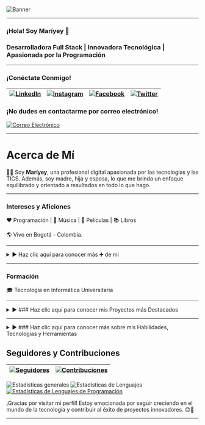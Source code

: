 <!-- Banner para GitHub - Maríyey, Desarrolladora Full Stack -->

![Banner](https://github.com/Mariayey12/Mariayey12/assets/92681721/fc807aca-7cae-4990-aea0-adb30232dfa8)

---

### ¡Hola!  Soy Maríyey 👋

### Desarrolladora Full Stack | Innovadora Tecnológica | Apasionada por la Programación
_________________________________________________________________________________________________________________________________________________________________________________________

### ¡Conéctate Conmigo!

| [![LinkedIn](https://img.shields.io/badge/LinkedIn-Profile-blue?style=for-the-badge&logo=linkedin)](https://www.linkedin.com/in/mariayennifermartinezcordero709654268) | [![Instagram](https://img.shields.io/badge/Instagram-Follow%20Me-orange?style=for-the-badge&logo=instagram)](https://www.instagram.com/tu_usuario_de_instagram) | [![Facebook](https://img.shields.io/badge/Facebook-Add%20Me-blue?style=for-the-badge&logo=facebook)](https://www.facebook.com/tu_usuario_de_facebook) | [![Twitter](https://img.shields.io/badge/Twitter-Follow-blue?style=for-the-badge&logo=twitter)](https://twitter.com/tu_usuario_de_twitter) |
|-------------------------------------------------------------------------------------------------------------------------------------------------------------|----------------------------------------------------------------------------------------------------------------------------------------------------------|---------------------------------------------------------------------------------------------------------------------------------------------------------|------------------------------------------------------------------------------------------------------------------------------------------------------|

### ¡No dudes en contactarme por correo electrónico! 

[![Correo Electrónico](https://img.shields.io/badge/Email-Contact%20Me-brightgreen?style=for-the-badge&logo=gmail)](mmariayennifer.25@gmail.com)

_________________________________________________________________________________________________________________________________________________________________________________________

#  Acerca de Mí

👩‍💼 Soy **Maríyey**, una profesional digital apasionada por las tecnologías y las TICS. Además, soy madre, hija y esposa, lo que me brinda un enfoque equilibrado y orientado a resultados en todo lo que hago.

---

### Intereses y Aficiones

❤️ Programación | 🖤 Música | 💙 Películas | 📚 Libros

🌎 Vivo en Bogotá - Colombia.

---
<details>
<summary>▶️ Haz clic aquí para conocer más ➕ de mi </summary>
  
### Actualmente realicé un...

🌱 **Bootcamp en Academia Makaia como Desarrollador Backend**
   - Java, MySQL
   - Programación POO y Funcional
   - Arquitectura de diseño MVC y patrones de diseño
   - Estructuras de Datos, Java Stream API
   - Comunicación de Microservicios
   - Spring Boot, Spring Data
   - Spring Security: Autenticación, Autorización, JWT

💬 **Pregúntame Acerca de:**
   - [Áreas de especialización o temas en los que me siento cómodo respondiendo preguntas]

👨‍💻 **Todos Mis Proyectos:** 
   - Proyectos [aquí](https://github.com/Mariayey12?tab=repositories)

📝 **Escribo Regularmente Artículos Sobre:**
   - [Temas sobre los que escribes regularmente]

📄 **Conoce Mis Experiencias:**
   - [Canva - Ver Experiencias](https://www.canva.com/design/DAF0qmTAaz4/4mwvv9dWiCQHXAhAC1QKEg/edit?utm_content=DAF0qmTAaz4&utm_campaign=designshare&utm_medium=link2&utm_source=sharebutton)

   Puedes hacer clic en las flechas para expandir/cerrar la información.

</details>

_________________________________________________________________________________________________________________________________________________________________________________________


### Formación

🎓 Tecnología en Informática Universitaria

---
<details>
<summary>▶️ ### Haz clic aquí para conocer  mis Proyectos más Destacados </summary>

1. **Proyecto de Grado - Evaluacion360 para el Desempeño Laboral**
   - Descripción: Proyecto de grado enfocado en la evaluación del desempeño laboral.
   - Repositorio: [Evaluacion360 en GitLab](https://gitlab.com/mmariayennifer.25/Evaluacion360)

2. **Academia Geek - Makaia, Bootcamp Desarrollo Frontend - Realmod**
   - Descripción: Proyecto final del Bootcamp de Desarrollo Frontend en Academia Geek - Makaia.
   - Repositorio: [Realmod-proy-final en GitHub](https://github.com/Mariayey12/Realmod-proy-final)
   - Despliegue:https://mariayey12.github.io/contacto

3. **Freelance Bootcamp Desarrollo Backend - Sistema de Reserva de Vuelos FlyLite ✈️**
   - Descripción: Desarrollo backend para un sistema de reserva de vuelos llamado FlyLite.
   - Repositorio: [ReservaVuelos en GitHub](https://github.com/nickskyline/ReservaVuelos.git)
4.**Backen Proyecto para empresa Readmerica contribui del lado del Back para la participacion del Hackathon a la empresa RedAmeri el cual no permitio como grupo Obtener un 1 Lugar
 - Diapositivas de Presentación :https://www.canva.com/design/DAF1VzGpCK4/tv2UU_UoIy8hej-D29E7XQ/edit?utm_content=DAF1VzGpCK4&utm_campaign=designshare&utm_medium=link2&utm_source=sharebutton
 - Repositorio:https://github.com/daesvi/Back-RedEAmerica/tree/maria
 - Despliegue de Pagina:https://red-e-america.vercel.app/


</details>

---
<details>
<summary>▶️ ### Haz clic aquí para conocer más sobre mis  Habilidades, Tecnologías y Herramientas </summary>
  
  # Desarrollador Frontend
  
### Lenguajes
  
Programación Orientada a Eventos, Orientada a Objetos y Funcional

| HTML5 | CSS3 | Bootstrap | Sass | JavaScript | React | Redux | Vue.js | PHP |
|-------|------|-----------|------|------------|------|-------|-------|-----|
| [![HTML5](https://img.shields.io/badge/HTML5-E34F26?style=for-the-badge)](https://www.w3.org/TR/html52/) | [![CSS3](https://img.shields.io/badge/CSS3-1572B6?style=for-the-badge&logo=css3&logoColor=white)](https://www.w3schools.com/css/) | [![Bootstrap](https://img.shields.io/badge/Bootstrap-5C2D91?style=for-the-badge&logo=bootstrap&logoColor=white)](https://getbootstrap.com) | [![Sass](https://img.shields.io/badge/Sass-CC6699?style=for-the-badge&logo=sass&logoColor=white)](https://sass-lang.com) | [![JavaScript](https://img.shields.io/badge/JavaScript-F7DF1E?style=for-the-badge&logo=javascript&logoColor=black)](https://developer.mozilla.org/en-US/docs/Web/JavaScript) | [![React](https://img.shields.io/badge/React-61DAFB?style=for-the-badge&logo=react&logoColor=black)](https://reactjs.org/) | [![Redux](https://img.shields.io/badge/Redux-764ABC?style=for-the-badge)](https://redux.js.org/) | [![Vue.js](https://img.shields.io/badge/Vue.js-4FC08D?style=for-the-badge&logo=vue.js&logoColor=white)](https://vuejs.org/) | [![PHP](https://img.shields.io/badge/PHP-777BB4?style=for-the-badge&logo=php&logoColor=white)](https://www.php.net)|

### Lenguajes Transpiladores de JavaScript
| Webpack | Babel |
|---------|-------|
| [![Webpack](https://img.shields.io/badge/Webpack-8DD6F9?style=for-the-badge&logo=webpack&logoColor=black)](https://webpack.js.org) | [![Babel](https://img.shields.io/badge/Babel-F9DC3E?style=for-the-badge&logo=babel&logoColor=black)](https://babeljs.io/)

# Desarrollador Backend

### Lenguajes
| C | Java | Node.js |
|---|------|---------|
| [![C](https://img.shields.io/badge/C-00599C?style=for-the-badge&logo=&logoColor=white)](https://www.cprogramming.com/) | [![Java](https://img.shields.io/badge/Java-007396?style=for-the-badge&logo=java&logoColor=white)](https://www.java.com) | [![Node.js](https://img.shields.io/badge/Node.js-339933?style=for-the-badge&logo=node.js&logoColor=white)](https://nodejs.org)

### Frameworks
| Spring |
|--------|
| [![Spring](https://img.shields.io/badge/Spring-6DB33F?style=for-the-badge&logo=spring&logoColor=white)](https://spring.io/)


### Tecnologías y Conceptos

| REST API | Microservicios | Spring Security | JWT |
|----------|----------------|------------------|-----|
| [![REST API](https://img.shields.io/badge/REST%20API-555555?style=for-the-badge&logo=api&logoColor=white)](#) | [![Microservicios](https://img.shields.io/badge/Microservicios-00BFFF?style=for-the-badge&logo=microservices&logoColor=white)](#) | [![Spring Security](https://img.shields.io/badge/Spring%20Security-43A047?style=for-the-badge&logo=spring&logoColor=white)](#) | [![JWT](https://img.shields.io/badge/JWT-000000?style=for-the-badge&logo=jwt&logoColor=white)](#) |


### Bases de Datos
| MongoDB | MySQL |
|---------|-------|
| [![MongoDB](https://img.shields.io/badge/MongoDB-47A248?style=for-the-badge&logo=mongodb&logoColor=white)](https://www.mongodb.com/) | [![MySQL](https://img.shields.io/badge/MySQL-4479A1?style=for-the-badge&logo=mysql&logoColor=white)](https://www.mysql.com/)

### Backend as a Service (BaaS)
| Firebase | Heroku |
|----------|--------|
| [![Firebase](https://img.shields.io/badge/Firebase-FFCA28?style=for-the-badge&logo=firebase&logoColor=black)](https://firebase.google.com/) | [![Heroku](https://img.shields.io/badge/Heroku-430098?style=for-the-badge&logo=heroku&logoColor=white)](https://heroku.com)

### Testing
| Postman | Jest | JUnit |
|---------|------|-------|
| [![Postman](https://img.shields.io/badge/Postman-FF6C37?style=for-the-badge&logo=postman&logoColor=white)](https://postman.com) | [![Jest](https://www.vectorlogo.zone/logos/jestjsio/jestjsio-icon.svg)](https://jestjs.io) | [![JUnit](https://img.shields.io/badge/JUnit-25A162?style=for-the-badge&logo=junit&logoColor=white)](https://junit.org/junit5/)

# Herramientas y Métodos

### Software
| Figma | Git | Illustrator | Linux | Vercel |
|-------|-----|-------------|-------|--------|
| [![Figma](https://img.shields.io/badge/Figma-F24E1E?style=for-the-badge&logo=figma&logoColor=white)](https://www.figma.com/) | [![Git](https://img.shields.io/badge/Git-F05032?style=for-the-badge&logo=git&logoColor=white)](https://git-scm.com/) | [![Illustrator](https://img.shields.io/badge/Illustrator-FF9A00?style=for-the-badge&logo=adobe-illustrator&logoColor=black)](https://www.adobe.com/in/products/illustrator.html) | [![Linux](https://img.shields.io/badge/Linux-FCC624?style=for-the-badge&logo=linux&logoColor=black)](https://www.linux.org/) | [![Vercel](https://img.shields.io/badge/Vercel-000000?style=for-the-badge&logo=vercel&logoColor=white)](https://vercel.com/)


### Métodos

| Metodologías Ágiles | Design Thinking | Diagrama UML | Patrón Arquitectónico MVC |
|----------------------|------------------|--------------|---------------------------|
| [![Metodologías Ágiles](https://img.shields.io/badge/Metodologías%20Ágiles-009688?style=for-the-badge&logo=agile&logoColor=white)](#) | [![Design Thinking](https://img.shields.io/badge/Design%20Thinking-FF4081?style=for-the-badge&logo=designthinking&logoColor=white)](#) | [![Diagrama UML](https://img.shields.io/badge/Diagrama%20UML-536DFE?style=for-the-badge&logo=uml&logoColor=white)](#) | [![Patrón Arquitectónico MVC](https://img.shields.io/badge/Patrón%20Arquitectónico%20MVC-3F51B5?style=for-the-badge&logo=mvc&logoColor=white)](#) |

---
</details>


## Seguidores y Contribuciones

| [![Seguidores](https://img.shields.io/github/followers/Mariayey12?label=Seguidores&style=social)](https://github.com/Mariayey12) | [![Contribuciones](https://img.shields.io/github/commit-activity/m/Mariayey12/Mariayey12?label=Contribuciones)](https://github.com/Mariayey12/Mariayey12) |
|----------------------------------------------------------------------------------------------------------------------------|------------------------------------------------------------------------------------------------------------------------------|

![Estadísticas generales](https://github-readme-stats.vercel.app/api?username=Mariayey12&show_icons=true&theme=radical)  ![Estadísticas de Lenguajes](https://github-readme-stats.vercel.app/api/top-langs/?username=Mariayey12&layout=compact&hide=html) [![Estadísticas de Lenguajes de Programación](https://tokei.rs/b1/github/Mariayey12/Mariayey12)](https://tokei.rs/b1/github/Mariayey12/Mariayey12) 

¡Gracias por visitar mi perfil! Estoy emocionada por seguir creciendo en el mundo de la tecnología y contribuir al éxito de proyectos innovadores. 😊🚀

---



